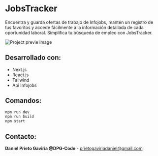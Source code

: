 # JobsTracker

Encuentra y guarda ofertas de trabajo de Infojobs, mantén un registro de tus favoritos y accede fácilmente a la información detallada de cada oportunidad laboral. Simplifica tu búsqueda de empleo con JobsTracker.

![Project previe image](https://res.cloudinary.com/dhpxqwsym/image/upload/w_1280,h_720,c_fill/v1678870284/documentations/jobstracker_s52je5)

## Desarrollado con:

- Next.js
- React.js
- Tailwind
- Api Infojobs

## Comandos:

```bash
npm run dev
npm run build
npm start
```

## Contacto:

**Daniel Prieto Gaviria @DPG-Code** - prietogaviriadaniel@gmail.com
